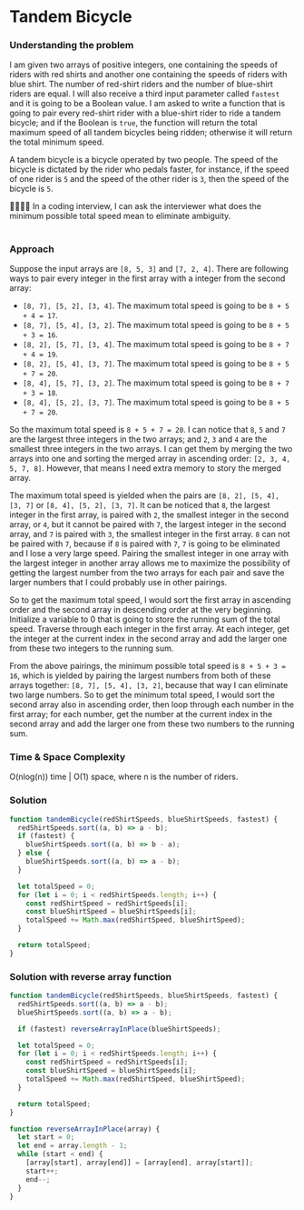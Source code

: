 # Tandem Bicycle

### Understanding the problem

I am given two arrays of positive integers, one containing the speeds of riders with red shirts and another one containing the speeds of riders with blue shirt. The number of red-shirt riders and the number of blue-shirt riders are equal. I will also receive a third input parameter called `fastest` and it is going to be a Boolean value. I am asked to write a function that is going to pair every red-shirt rider with a blue-shirt rider to ride a tandem bicycle; and if the Boolean is `true`, the function will return the total maximum speed of all tandem bicycles being ridden; otherwise it will return the total minimum speed.

A tandem bicycle is a bicycle operated by two people. The speed of the bicycle is dictated by the rider who pedals faster, for instance, if the speed of one rider is `5` and the speed of the other rider is `3`, then the speed of the bicycle is `5`.

🙋‍♀️🙋‍♂️ In a coding interview, I can ask the interviewer what does the minimum possible total speed mean to eliminate ambiguity.

#

### Approach

Suppose the input arrays are `[8, 5, 3]` and `[7, 2, 4]`. There are following ways to pair every integer in the first array with a integer from the second array:

- `[8, 7], [5, 2], [3, 4]`. The maximum total speed is going to be `8 + 5 + 4 = 17`.
- `[8, 7], [5, 4], [3, 2]`. The maximum total speed is going to be `8 + 5 + 3 = 16`.
- `[8, 2], [5, 7], [3, 4]`. The maximum total speed is going to be `8 + 7 + 4 = 19`.
- `[8, 2], [5, 4], [3, 7]`. The maximum total speed is going to be `8 + 5 + 7 = 20`.
- `[8, 4], [5, 7], [3, 2]`. The maximum total speed is going to be `8 + 7 + 3 = 18`.
- `[8, 4], [5, 2], [3, 7]`. The maximum total speed is going to be `8 + 5 + 7 = 20`.

So the maximum total speed is `8 + 5 + 7 = 20`. I can notice that `8`, `5` and `7` are the largest three integers in the two arrays; and `2`, `3` and `4` are the smallest three integers in the two arrays. I can get them by merging the two arrays into one and sorting the merged array in ascending order: `[2, 3, 4, 5, 7, 8]`. However, that means I need extra memory to story the merged array.

The maximum total speed is yielded when the pairs are `[8, 2], [5, 4], [3, 7]` or `[8, 4], [5, 2], [3, 7]`. It can be noticed that `8`, the largest integer in the first array, is paired with `2`, the smallest integer in the second array, or `4`, but it cannot be paired with `7`, the largest integer in the second array, and `7` is paired with `3`, the smallest integer in the first array. `8` can not be paired with `7`, because if `8` is paired with `7`, `7` is going to be eliminated and I lose a very large speed. Pairing the smallest integer in one array with the largest integer in another array allows me to maximize the possibility of getting the largest number from the two arrays for each pair and save the larger numbers that I could probably use in other pairings.

So to get the maximum total speed, I would sort the first array in ascending order and the second array in descending order at the very beginning. Initialize a variable to 0 that is going to store the running sum of the total speed. Traverse through each integer in the first array. At each integer, get the integer at the current index in the second array and add the larger one from these two integers to the running sum.

From the above pairings, the minimum possible total speed is `8 + 5 + 3 = 16`, which is yielded by pairing the largest numbers from both of these arrays together: `[8, 7], [5, 4], [3, 2]`, because that way I can eliminate two large numbers. So to get the minimum total speed, I would sort the second array also in ascending order, then loop through each number in the first array; for each number, get the number at the current index in the second array and add the larger one from these two numbers to the running sum.

### Time & Space Complexity

O(nlog(n)) time | O(1) space, where n is the number of riders.

### Solution

```js
function tandemBicycle(redShirtSpeeds, blueShirtSpeeds, fastest) {
  redShirtSpeeds.sort((a, b) => a - b);
  if (fastest) {
    blueShirtSpeeds.sort((a, b) => b - a);
  } else {
    blueShirtSpeeds.sort((a, b) => a - b);
  }

  let totalSpeed = 0;
  for (let i = 0; i < redShirtSpeeds.length; i++) {
    const redShirtSpeed = redShirtSpeeds[i];
    const blueShirtSpeed = blueShirtSpeeds[i];
    totalSpeed += Math.max(redShirtSpeed, blueShirtSpeed);
  }

  return totalSpeed;
}
```

### Solution with reverse array function

```js
function tandemBicycle(redShirtSpeeds, blueShirtSpeeds, fastest) {
  redShirtSpeeds.sort((a, b) => a - b);
  blueShirtSpeeds.sort((a, b) => a - b);

  if (fastest) reverseArrayInPlace(blueShirtSpeeds);

  let totalSpeed = 0;
  for (let i = 0; i < redShirtSpeeds.length; i++) {
    const redShirtSpeed = redShirtSpeeds[i];
    const blueShirtSpeed = blueShirtSpeeds[i];
    totalSpeed += Math.max(redShirtSpeed, blueShirtSpeed);
  }

  return totalSpeed;
}

function reverseArrayInPlace(array) {
  let start = 0;
  let end = array.length - 1;
  while (start < end) {
    [array[start], array[end]] = [array[end], array[start]];
    start++;
    end--;
  }
}
```
